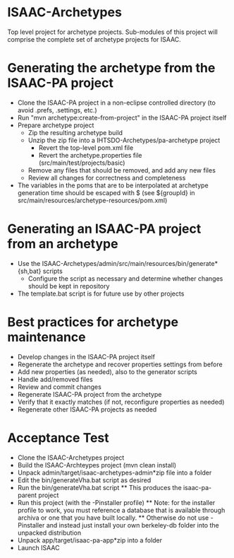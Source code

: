 ISAAC-Archetypes
================

Top level project for archetype projects.  Sub-modules of this project will comprise
the complete set of archetype projects for ISAAC.

# Generating the archetype from the ISAAC-PA project

* Clone the ISAAC-PA project in a non-eclipse controlled directory 
  (to avoid .prefs, .settings, etc.)
* Run "mvn archetype:create-from-project" in the ISAAC-PA project itself
* Prepare archetype project
  * Zip the resulting archetype build
  * Unzip the zip file into a IHTSDO-Archetypes/pa-archetype project
    * Revert the top-level pom.xml file
    * Revert the archetype.properties file (src/main/test/projects/basic)
  * Remove any files that should be removed, and add any new files
  * Review all changes for correctness and completeness
* The variables in the poms that are to be interpolated at archetype
  generation time should be escaped with \$ 
  (see \${groupId} in src/main/resources/archetype-resources/pom.xml)

# Generating an ISAAC-PA project from an archetype

* Use the ISAAC-Archetypes/admin/src/main/resources/bin/generate*{sh,bat} scripts
  * Configure the script as necessary and determine whether changes should be kept in repository
* The template.bat script is for future use by other projects

# Best practices for archetype maintenance

* Develop changes in the ISAAC-PA project itself
* Regenerate the archetype and recover properties settings from before
* Add new properties (as needed), also to the generator scripts
* Handle add/removed files
* Review and commit changes
* Regenerate ISAAC-PA project from the archetype
* Verify that it exactly matches (if not, reconfigure properties as needed)
* Regenerate other ISAAC-PA projects as needed

# Acceptance Test

* Clone the ISAAC-Archetypes project
* Build the ISAAC-Archteypes project (mvn clean install)
* Unpack admin/target/isaac-archetypes-admin*zip file into a folder
* Edit the bin/generateVha.bat script as desired
* Run the bin/generateVha.bat script
** This produces the isaac-pa-parent project
* Run this project (with the -Pinstaller profile)
** Note: for the installer profile to work, you must reference a database
   that is available through archiva or one that you have built locally. 
** Otherwise do not use -Pinstaller and instead just install your own
   berkeley-db folder into the unpacked distribution
* Unpack app/target/isaac-pa-app*zip into a folder 
* Launch ISAAC
